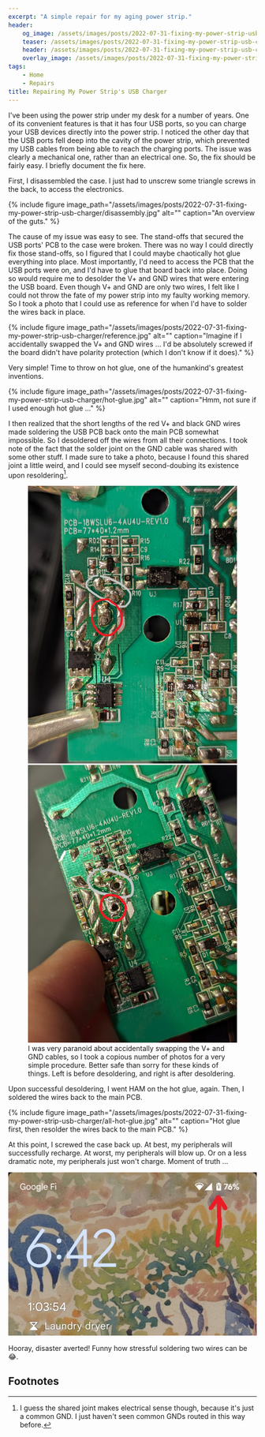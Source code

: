 ```yaml
---
excerpt: "A simple repair for my aging power strip."
header:
    og_image: /assets/images/posts/2022-07-31-fixing-my-power-strip-usb-charger/reference.jpg
    teaser: /assets/images/posts/2022-07-31-fixing-my-power-strip-usb-charger/reference.jpg
    header: /assets/images/posts/2022-07-31-fixing-my-power-strip-usb-charger/reference.jpg
    overlay_image: /assets/images/posts/2022-07-31-fixing-my-power-strip-usb-charger/also-culprit.jpg
tags: 
    - Home
    - Repairs
title: Repairing My Power Strip's USB Charger
---
```


I've been using the power strip under my desk for a number of years. One of its convenient features is that it has four USB ports, so you can charge your USB devices directly into the power strip. I noticed the other day that the USB ports fell deep into the cavity of the power strip, which prevented my USB cables from being able to reach the charging ports. The issue was clearly a mechanical one, rather than an electrical one. So, the fix should be fairly easy. I briefly document the fix here. 

First, I disassembled the case. I just had to unscrew some triangle screws in the back, to access the electronics.

{% include figure image_path="/assets/images/posts/2022-07-31-fixing-my-power-strip-usb-charger/disassembly.jpg" alt="" caption="An overview of the guts." %}

The cause of my issue was easy to see. The stand-offs that secured the USB ports' PCB to the case were broken. There was no way I could directly fix those stand-offs, so I figured that I could maybe chaotically hot glue everything into place. Most importantly, I'd need to access the PCB that the USB ports were on, and I'd have to glue that board back into place. Doing so would require me to desolder the V+ and GND wires that were entering the USB board. Even though V+ and GND are only two wires, I felt like I could not throw the fate of my power strip into my faulty working memory. So I took a photo that I could use as reference for when I'd have to solder the wires back in place. 

{% include figure image_path="/assets/images/posts/2022-07-31-fixing-my-power-strip-usb-charger/reference.jpg" alt="" caption="Imagine if I accidentally swapped the V+ and GND wires ... I'd be absolutely screwed if the board didn't have polarity protection (which I don't know if it does)." %}

Very simple! Time to throw on hot glue, one of the humankind's greatest inventions.

{% include figure image_path="/assets/images/posts/2022-07-31-fixing-my-power-strip-usb-charger/hot-glue.jpg" alt="" caption="Hmm, not sure if I used enough hot glue ..." %}

I then realized that the short lengths of the red V+ and black GND wires made soldering the USB PCB back onto the main PCB somewhat impossible. So I desoldered off the wires from all their connections. I took note of the fact that the solder joint on the GND cable was shared with some other stuff. I made sure to take a photo, because I found this shared joint a little weird, and I could see myself second-doubing its existence upon resoldering[^1]. 

<figure class="half">
  <a href="/assets/images/posts/2022-07-31-fixing-my-power-strip-usb-charger/pcb-underside-a.jpg">
  <img src="/assets/images/posts/2022-07-31-fixing-my-power-strip-usb-charger/pcb-underside-a.jpg"></a>

  <a href="/assets/images/posts/2022-07-31-fixing-my-power-strip-usb-charger/pcb-underside-b.jpg">
  <img src="/assets/images/posts/2022-07-31-fixing-my-power-strip-usb-charger/pcb-underside-b.jpg"></a>

  <figcaption>I was very paranoid about accidentally swapping the V+ and GND cables, so I took a copious number of photos for a very simple procedure. Better safe than sorry for these kinds of things. Left is before desoldering, and right is after desoldering.</figcaption>
</figure>

Upon successful desoldering, I went HAM on the hot glue, again. Then, I soldered the wires back to the main PCB. 

{% include figure image_path="/assets/images/posts/2022-07-31-fixing-my-power-strip-usb-charger/all-hot-glue.jpg" alt="" caption="Hot glue first, then resolder the wires back to the main PCB." %}

At this point, I screwed the case back up. At best, my peripherals will successfully recharge. At worst, my peripherals will blow up. Or on a less dramatic note, my peripherals just won't charge. Moment of truth ...

![](/assets/images/posts/2022-07-31-fixing-my-power-strip-usb-charger/charging.jpg)

Hooray, disaster averted! Funny how stressful soldering two wires can be :joy:.

## Footnotes
[^1]: I guess the shared joint makes electrical sense though, because it's just a common GND. I just haven't seen common GNDs routed in this way before.